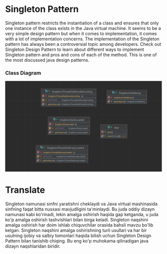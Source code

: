 # Singleton Pattern

Singleton pattern restricts the instantiation of a class and ensures that only one instance of the class exists in the Java virtual machine. It seems to be a very simple design pattern but when it comes to implementation, it comes with a lot of implementation concerns. The implementation of the Singleton pattern has always been a controversial topic among developers. Check out Singleton Design Pattern to learn about different ways to implement Singleton pattern and pros and cons of each of the method. This is one of the most discussed java design patterns.

### Class Diagram

![img](src/main/resources/img/img.png)

# Translate

Singleton namunasi sinfni yaratishni cheklaydi va Java virtual mashinasida sinfning faqat bitta nusxasi mavjudligini ta'minlaydi. Bu juda oddiy dizayn namunasi kabi ko'rinadi, lekin amalga oshirish haqida gap ketganda, u juda ko'p amalga oshirish tashvishlari bilan birga keladi. Singleton naqshini amalga oshirish har doim ishlab chiquvchilar orasida bahsli mavzu bo'lib kelgan. Singleton naqshini amalga oshirishning turli usullari va har bir usulning ijobiy va salbiy tomonlari haqida bilish uchun Singleton Design Pattern bilan tanishib chiqing. Bu eng ko'p muhokama qilinadigan java dizayn naqshlaridan biridir.